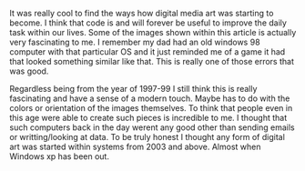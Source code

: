 It was really cool to find the ways how digital media art was starting to become. I think that code is and will forever be useful to improve the daily task within our lives. Some of the images shown within this article is actually very fascinating to me. I remember my dad had an old windows 98  computer with that particular OS and it just reminded me of a game it had that looked something similar like that. This is really one of those errors that was good.

Regardless being from the year of 1997-99 I still think this is really fascinating and have a sense of a modern touch. Maybe has to do with the colors or orientation of the images themselves. To think that people even in this age were able to create such pieces is incredible to me. I thought that such computers back in the day werent any good other than sending emails or writting/looking at data. To be truly honest I thought any form of digital art was started within systems from 2003 and above. Almost when Windows xp has been out.
